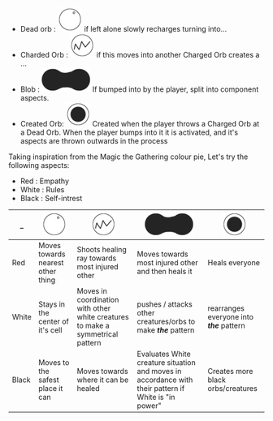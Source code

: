 * Dead orb : ![shine-orb.png](https://github.com/Ryan1729/aspect-aspic/raw/master/design/shine-orb.png) if left alone slowly recharges turning into...
* Charded Orb : ![zigzag-orb.png](https://github.com/Ryan1729/aspect-aspic/raw/master/design/zigzag-orb.png) if this moves into another Charged Orb creates a ...
* Blob : ![pair-circle-blob.png](https://github.com/Ryan1729/aspect-aspic/raw/master/design/pair-circle-blob.png) If bumped into by the player, split into component aspects.
* Created Orb: ![concentric-orb.png](https://github.com/Ryan1729/aspect-aspic/raw/master/design/concentric-orb.png) Created when the player throws a Charged Orb at a Dead Orb.  When the player bumps into it it is activated, and it's aspects are thrown outwards in the process


Taking inspiration from the Magic the Gathering colour pie, Let's try the following aspects:

* Red   : Empathy
* White : Rules
* Black : Self-intrest

_ | ![shine-orb.png](https://github.com/Ryan1729/aspect-aspic/raw/master/design/shine-orb.png) | ![zigzag-orb.png](https://github.com/Ryan1729/aspect-aspic/raw/master/design/zigzag-orb.png) | ![pair-circle-blob.png](https://github.com/Ryan1729/aspect-aspic/raw/master/design/pair-circle-blob.png)  | ![concentric-orb.png](https://github.com/Ryan1729/aspect-aspic/raw/master/design/concentric-orb.png) 
  --- | --- | --- | --- | --- 
Red  | Moves towards nearest other thing | Shoots healing ray towards most injured other | Moves towards most injured other and then heals it | Heals everyone
White | Stays in the center of it's cell | Moves in coordination with other white creatures to make a symmetrical pattern | pushes / attacks other creatures/orbs to make ***the*** pattern | rearranges everyone into ***the*** pattern
Black | Moves to the safest place it can | Moves towards where it can be healed | Evaluates White creature situation and moves in accordance with their pattern if White is "in power" | Creates more black orbs/creatures
